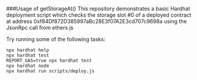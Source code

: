 ###Usage of getStorageAt()
This repository demonstrates a basic Hardhat deployment script which checks the storage slot #0 of a deployed contract at address 0xf84Df872D385997aBc28E3f07A2E3cd707c9698a using the JsonRpc call from ethers js 

Try running some of the following tasks:

```shell
npx hardhat help
npx hardhat test
REPORT_GAS=true npx hardhat test
npx hardhat node
npx hardhat run scripts/deploy.js
```
